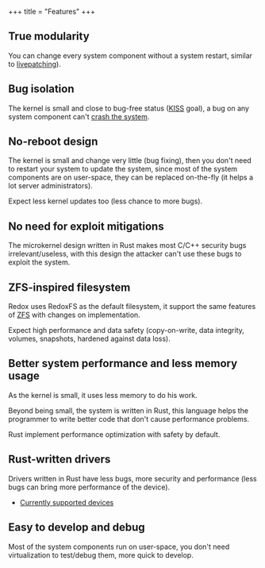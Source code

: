 +++
title = "Features"
+++

## True modularity

You can change every system component without a system restart, similar to [livepatching]).

[livepatching]: https://en.wikipedia.org/wiki/Kpatch

## Bug isolation

The kernel is small and close to bug-free status ([KISS] goal), a bug on any system component can't [crash the system].

[KISS]: https://en.wikipedia.org/wiki/KISS_principle
[crash the system]: https://en.wikipedia.org/wiki/Kernel_panic

## No-reboot design

The kernel is small and change very little (bug fixing), then you don't need to restart your system to update the system, since most of the system components are on user-space, they can be replaced on-the-fly (it helps a lot server administrators).

Expect less kernel updates too (less chance to more bugs).

## No need for exploit mitigations

The microkernel design written in Rust makes most C/C++ security bugs irrelevant/useless, with this design the attacker can't use these bugs to exploit the system.

## ZFS-inspired filesystem

Redox uses RedoxFS as the default filesystem, it support the same features of [ZFS] with changes on implementation.

Expect high performance and data safety (copy-on-write, data integrity, volumes, snapshots, hardened against data loss).

[ZFS]: https://docs.freebsd.org/en/books/handbook/zfs/

## Better system performance and less memory usage

As the kernel is small, it uses less memory to do his work.

Beyond being small, the system is written in Rust, this language helps the programmer to write better code that don't cause performance problems.

Rust implement performance optimization with safety by default.

## Rust-written drivers

Drivers written in Rust have less bugs, more security and performance (less bugs can bring more performance of the device).

- [Currently supported devices](/faq/#which-devices-redox-support)

## Easy to develop and debug

Most of the system components run on user-space, you don't need virtualization to test/debug them, more quick to develop.
